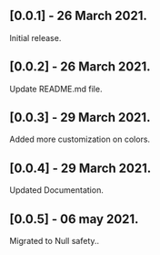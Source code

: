 ## [0.0.1] - 26 March 2021.

Initial release.

## [0.0.2] - 26 March 2021.

Update README.md file.

## [0.0.3] - 29 March 2021.

Added more customization on colors.

## [0.0.4] - 29 March 2021.

Updated Documentation.

## [0.0.5] - 06 may 2021.

Migrated to Null safety..

